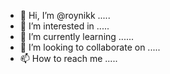 - 👋 Hi, I’m @roynikk .....
- 👀 I’m interested in .....
- 🌱 I’m currently learning ......
- 💞️ I’m looking to collaborate on .....
- 📫 How to reach me .....

<!---
roynikk/roynikk is a ✨ special ✨ repository because its `README.md` (this file) appears on your GitHub profile.
You can click the Preview link to take a look at your changes.
--->
